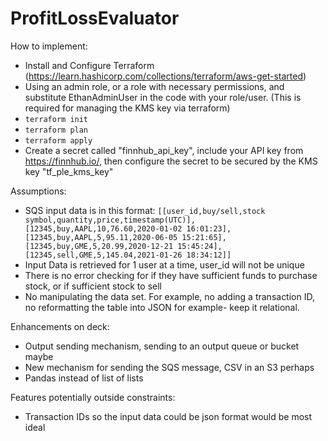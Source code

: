 ﻿# ProfitLossEvaluator

How to implement:
* Install and Configure Terraform (https://learn.hashicorp.com/collections/terraform/aws-get-started)
* Using an admin role, or a role with necessary permissions, and substitute EthanAdminUser in the code with your role/user. (This is required for managing the KMS key via terraform)
* `terraform init`
* `terraform plan`
* `terraform apply`
* Create a secret called "finnhub_api_key", include your API key from https://finnhub.io/, then configure the secret to be secured by the KMS key "tf_ple_kms_key" 

Assumptions:
* SQS input data is in this format: `[[user_id,buy/sell,stock symbol,quantity,price,timestamp(UTC)],[12345,buy,AAPL,10,76.60,2020-01-02 16:01:23],[12345,buy,AAPL,5,95.11,2020-06-05 15:21:65],[12345,buy,GME,5,20.99,2020-12-21 15:45:24],[12345,sell,GME,5,145.04,2021-01-26 18:34:12]]`
* Input Data is retrieved for 1 user at a time, user_id will not be unique
* There is no error checking for if they have sufficient funds to purchase stock, or if sufficient stock to sell
* No manipulating the data set. For example, no adding a transaction ID, no reformatting the table into JSON for example- keep it relational.

Enhancements on deck:
* Output sending mechanism, sending to an output queue or bucket maybe
* New mechanism for sending the SQS message, CSV in an S3 perhaps
* Pandas instead of list of lists

Features potentially outside constraints:
* Transaction IDs so the input data could be json format would be most ideal
